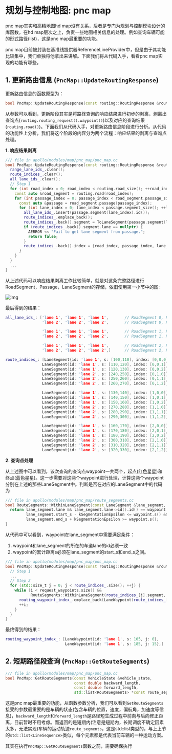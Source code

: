 # 规划与控制地图: pnc map

pnc map其实和高精地图hd map没有关系，后者是专门为规划与控制模块设计的库函数，在hd map层次之上，负责一些地图相关信息的处理。例如查询车辆可能的形式路径(list<RouteSegments>)，这是pnc map最重要的功能。

pnc map目前被封装在基准线提供器ReferenceLineProvider中，但是由于其功能比较集中，我们单独将他拿出来讲解。下面我们将从代码入手，看看pnc map实现的功能有哪些。

## 1. 更新路由信息 (`PncMap::UpdateRoutingResponse`)

更新路由信息的函数原型为：

```c++
bool PncMap::UpdateRoutingResponse(const routing::RoutingResponse &routing)
```

从参数可以看到，更新阶段其实是将路径查询的响应结果进行初步的剥离，剥离出查询点(`routing.routing_request().waypoint()`)以及对应的查询结果(`routing.road()`)。下面我们从代码入手，对更新路由信息阶段进行分析。从代码的功能性上分析，我们将这个阶段的内容分为两个流程：响应结果的剥离与查询点处理。

**1. 响应结果剥离**

```c++
/// file in apollo/modules/map/pnc_map/pnc_map.cc
bool PncMap::UpdateRoutingResponse(const routing::RoutingResponse &routing) {
  range_lane_ids_.clear();
  route_indices_.clear();
  all_lane_ids_.clear();
  // Step 1
  for (int road_index = 0; road_index < routing.road_size(); ++road_index) {
    const auto &road_segment = routing.road(road_index);
    for (int passage_index = 0; passage_index < road_segment.passage_size(); ++passage_index) {
      const auto &passage = road_segment.passage(passage_index);
      for (int lane_index = 0; lane_index < passage.segment_size(); ++lane_index) {
        all_lane_ids_.insert(passage.segment(lane_index).id());
        route_indices_.emplace_back();
        route_indices_.back().segment = ToLaneSegment(passage.segment(lane_index));
        if (route_indices_.back().segment.lane == nullptr) {
          AERROR << "Fail to get lane segment from passage.";
          return false;
        }
        route_indices_.back().index = {road_index, passage_index, lane_index};
      }
    }
  }
  ...
}
```

从上述代码可以响应结果剥离工作比较简单，就是对这条完整路径进行RoadSegment，Passage，LaneSegment的存储，依旧使用第一小节中的图:

![img](https://github.com/YannZyl/Apollo-Note/blob/master/images/planning/routing_result.png)

最后得到的结果：

```c++
all_lane_ids_: ['lane 1', 'lane 1', 'lane 1',       // RoadSegment 0, Passage 0, LaneSegment 0-2
                'lane 2', 'lane 2', 'lane 2',       // RoadSegment 0, Passage 1, LaneSegment 0-2

                'lane 1', 'lane 1', 'lane 1',       // RoadSegment 1, Passage 0, LaneSegment 0-2
                'lane 2', 'lane 2', 'lane 2',       // RoadSegment 1, Passage 1, LaneSegment 0-2

                'lane 1', 'lane 1', 'lane 1',       // RoadSegment 2, Passage 0, LaneSegment 0-2
                'lane 2', 'lane 2', 'lane 2',]      // RoadSegment 2, Passage 1, LaneSegment 0-2

route_indices_: [LaneSegment{id: 'lane 1', s: [100,110], index: [0,0,0]},    // RoadSegment 0, Passage 0, LaneSegment 0
                LaneSegment{id: 'lane 1', s: [110,120], index: [0,0,1]},     // RoadSegment 0, Passage 0, LaneSegment 1
                LaneSegment{id: 'lane 1', s: [120,130], index: [0,0,2]},     // RoadSegment 0, Passage 0, LaneSegment 2
                LaneSegment{id: 'lane 2', s: [240,250], index: [0,1,0]},     // RoadSegment 0, Passage 1, LaneSegment 0
                LaneSegment{id: 'lane 2', s: [250,260], index: [0,1,1]},     // RoadSegment 0, Passage 1, LaneSegment 1
                LaneSegment{id: 'lane 2', s: [260,270], index: [0,1,2]},     // RoadSegment 0, Passage 1, LaneSegment 2

                LaneSegment{id: 'lane 1', s: [130,140], index: [1,0,0]},     // RoadSegment 1, Passage 0, LaneSegment 0
                LaneSegment{id: 'lane 1', s: [140,150], index: [1,0,1]},     // RoadSegment 1, Passage 0, LaneSegment 1
                LaneSegment{id: 'lane 1', s: [150,160], index: [1,0,2]},     // RoadSegment 1, Passage 0, LaneSegment 2
                LaneSegment{id: 'lane 2', s: [270,280], index: [1,1,0]},     // RoadSegment 1, Passage 1, LaneSegment 0
                LaneSegment{id: 'lane 2', s: [280,290], index: [1,1,1]},     // RoadSegment 1, Passage 1, LaneSegment 1
                LaneSegment{id: 'lane 2', s: [290,300], index: [1,1,2]},     // RoadSegment 1, Passage 1, LaneSegment 2

                LaneSegment{id: 'lane 1', s: [160,170], index: [2,0,0]},     // RoadSegment 2, Passage 0, LaneSegment 0
                LaneSegment{id: 'lane 1', s: [170,180], index: [2,0,1]},     // RoadSegment 2, Passage 0, LaneSegment 1
                LaneSegment{id: 'lane 1', s: [180,190], index: [2,0,2]},     // RoadSegment 2, Passage 0, LaneSegment 2
                LaneSegment{id: 'lane 2', s: [300,310], index: [2,1,0]},     // RoadSegment 2, Passage 1, LaneSegment 0
                LaneSegment{id: 'lane 2', s: [310,320], index: [2,1,1]},     // RoadSegment 2, Passage 1, LaneSegment 1
                LaneSegment{id: 'lane 2', s: [320,330], index: [2,1,2]}]     // RoadSegment 2, Passage 1, LaneSegment 2
```

**2. 查询点处理**

从上述图中可以看到，该次查询的查询点waypoint一共两个，起点(红色星星)和终点(蓝色星星)。这一步需要对这两个waypoint进行处理，计算这两个waypoint分别在上述的那些LaneSegment中。判断是否在对应的LaneSegment中的代码为

```c++
/// file in apollo/modules/map/pnc_map/route_segments.cc
bool RouteSegments::WithinLaneSegment(const LaneSegment &lane_segment, const routing::LaneWaypoint &waypoint) {
  return lane_segment.lane && lane_segment.lane->id().id() == waypoint.id() &&
         lane_segment.start_s - kSegmentationEpsilon <= waypoint.s() &&
         lane_segment.end_s + kSegmentationEpsilon >= waypoint.s();
}
```

从代码中可以看到，waypoint在lane_segment中需要满足条件：

1. waypoint和lane_segment的所在的车道lane的id必须一致
2. waypoint的累计距离s必须在lane_segment的start_s和end_s之间。

```c++
/// file in apollo/modules/map/pnc_map/pnc_map.cc
bool PncMap::UpdateRoutingResponse(const routing::RoutingResponse &routing) {
  // Step 1
  ...
  // Step 2
  for (std::size_t j = 0; j < route_indices_.size(); ++j) {
    while (i < request_waypoints.size() &&
           RouteSegments::WithinLaneSegment(route_indices_[j].segment, request_waypoints.Get(i))) {
      routing_waypoint_index_.emplace_back(LaneWaypoint(route_indices_[j].segment.lane, request_waypoints.Get(i).s()), j);
      ++i;
    }
  }
}
```

最终得到的结果：

```c++
routing_waypoint_index_: [LaneWaypoint{id: 'lane 1', s: 105, j: 0},      // start point, s=105, j=0(route_indices_[0]: RoadSegment 0,Passage 0,LaneSegment 0)
                          LaneWaypoint{id: 'lane 1', s: 185, j: 15},]    // end point, s=185, j=15(route_indices_[15]: RoadSegment 2,Passage 0,LaneSegment 2)
```

## 2. 短期路径段查询 (`PncMap::GetRouteSegments`)

```c++
/// file in apollo/modules/map/pnc_map/pnc_map.cc
bool PncMap::GetRouteSegments(const VehicleState &vehicle_state,
                              const double backward_length,
                              const double forward_length,
                              std::list<RouteSegments> *const route_segments)
```

这是pnc map最重要的功能，从函数参数分析，我们可以看到`GetRouteSegments`接受的参数最重要的是车辆的状态(包含车辆的位置，速度，偏航角，加速度等信息)，`backward_length`和`forward_length`是路径短生成过程中前向与后向修正距离，目前暂时不用考虑。而返回的是短期内(注意是短期内，长期调度不确定因素太多，无法实现)车辆的运动轨迹`route_segments`，这是std::list<RouteSegments>类型的，与上上节的`std::list<LineSequence>`类似，每个元素都是代表当前车辆的一种运动方案。

其实在执行`PncMap::GetRouteSegments`函数之前，需要确保执行